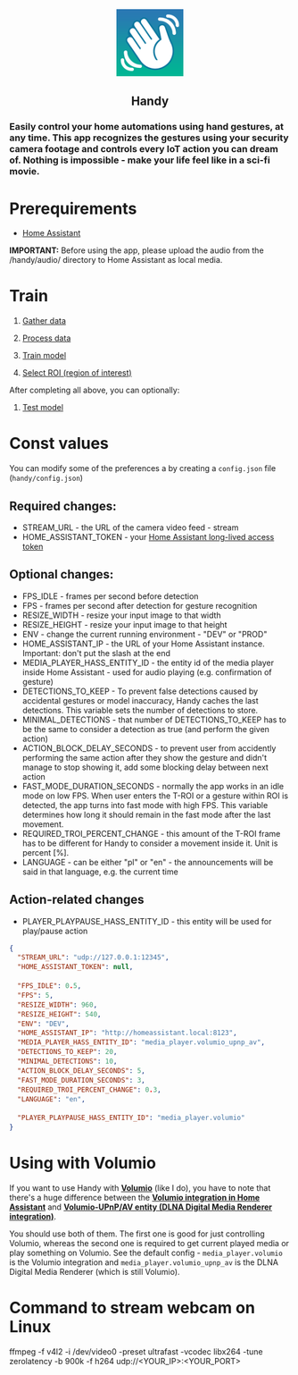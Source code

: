 <div align="center">
    <img src="./assets/Handy512.png" width="120px" height="120px" alt="Handy">
    <h2 align="center">Handy</h2>
</div>

### Easily control your home automations using hand gestures, at any time. This app recognizes the gestures using your security camera footage and controls every IoT action you can dream of. Nothing is impossible - make your life feel like in a sci-fi movie.

# Prerequirements

- [Home Assistant](https://www.home-assistant.io/)

**IMPORTANT:** Before using the app, please upload the audio from the /handy/audio/ directory to Home Assistant as local media.

# Train

1. [Gather data](./handy/train/0_Gather_Data.ipynb)

1. [Process data](./handy/train/1_Process_Data.ipynb)

1. [Train model](./handy/train/2_Train_Model.ipynb)

1. [Select ROI (region of interest)](./handy/utils/Select_ROI.ipynb)

After completing all above, you can optionally:

1. [Test model](./handy/train/3_Test_Model.ipynb)

# Const values

You can modify some of the preferences a by creating a `config.json` file (`handy/config.json`)

## Required changes:

- STREAM_URL - the URL of the camera video feed - stream
- HOME_ASSISTANT_TOKEN - your [Home Assistant long-lived access token](https://developers.home-assistant.io/docs/auth_api/#long-lived-access-token)

## Optional changes:

- FPS_IDLE - frames per second before detection
- FPS - frames per second after detection for gesture recognition
- RESIZE_WIDTH - resize your input image to that width
- RESIZE_HEIGHT - resize your input image to that height
- ENV - change the current running environment - "DEV" or "PROD"
- HOME_ASSISTANT_IP - the URL of your Home Assistant instance. Important: don't put the slash at the end
- MEDIA_PLAYER_HASS_ENTITY_ID - the entity id of the media player inside Home Assistant - used for audio playing (e.g. confirmation of gesture)
- DETECTIONS_TO_KEEP - To prevent false detections caused by accidental gestures or model inaccuracy, Handy caches the last detections. This variable sets the number of detections to store.
- MINIMAL_DETECTIONS - that number of DETECTIONS_TO_KEEP has to be the same to consider a detection as true (and perform the given action)
- ACTION_BLOCK_DELAY_SECONDS - to prevent user from accidently performing the same action after they show the gesture and didn't manage to stop showing it, add some blocking delay between next action
- FAST_MODE_DURATION_SECONDS - normally the app works in an idle mode on low FPS. When user enters the T-ROI or a gesture within ROI is detected, the app turns into fast mode with high FPS. This variable determines how long it should remain in the fast mode after the last movement.
- REQUIRED_TROI_PERCENT_CHANGE - this amount of the T-ROI frame has to be different for Handy to consider a movement inside it. Unit is percent [%].
- LANGUAGE - can be either "pl" or "en" - the announcements will be said in that language, e.g. the current time

## Action-related changes

- PLAYER_PLAYPAUSE_HASS_ENTITY_ID - this entity will be used for play/pause action

```json
{
  "STREAM_URL": "udp://127.0.0.1:12345",
  "HOME_ASSISTANT_TOKEN": null,

  "FPS_IDLE": 0.5,
  "FPS": 5,
  "RESIZE_WIDTH": 960,
  "RESIZE_HEIGHT": 540,
  "ENV": "DEV",
  "HOME_ASSISTANT_IP": "http://homeassistant.local:8123",
  "MEDIA_PLAYER_HASS_ENTITY_ID": "media_player.volumio_upnp_av",
  "DETECTIONS_TO_KEEP": 20,
  "MINIMAL_DETECTIONS": 10,
  "ACTION_BLOCK_DELAY_SECONDS": 5,
  "FAST_MODE_DURATION_SECONDS": 3,
  "REQUIRED_TROI_PERCENT_CHANGE": 0.3,
  "LANGUAGE": "en",

  "PLAYER_PLAYPAUSE_HASS_ENTITY_ID": "media_player.volumio"
}
```

# Using with Volumio

If you want to use Handy with [**Volumio**](https://volumio.com/en/get-started/) (like I do), you have to note that there's a huge difference between the [**Volumio integration in Home Assistant**](https://www.home-assistant.io/integrations/volumio/) and [**Volumio-UPnP/AV entity (DLNA Digital Media Renderer integration)**](https://www.home-assistant.io/integrations/dlna_dmr/).

You should use both of them. The first one is good for just controlling Volumio, whereas the second one is required to get current played media or play something on Volumio. See the default config - `media_player.volumio` is the Volumio integration and `media_player.volumio_upnp_av` is the DLNA Digital Media Renderer (which is still Volumio).

# Command to stream webcam on Linux

ffmpeg -f v4l2 -i /dev/video0 -preset ultrafast -vcodec libx264 -tune zerolatency -b 900k -f h264 udp://<YOUR_IP>:<YOUR_PORT>
